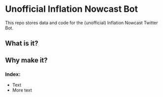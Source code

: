 # Unofficial Inflation Nowcast Bot
This repo stores data and code for the (unofficial) Inflation Nowcast Twitter Bot.

## What is it?

## Why make it?

### Index:
* Text
* More text
